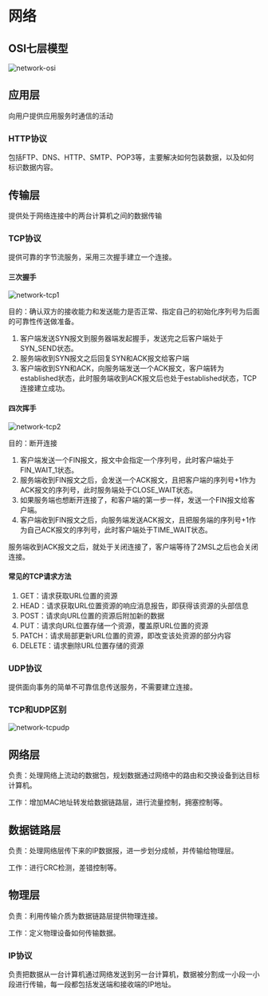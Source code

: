 # 网络

## OSI七层模型

![network-osi](/images/network-osi.png "network-osi")

## 应用层

向用户提供应用服务时通信的活动

### HTTP协议

包括FTP、DNS、HTTP、SMTP、POP3等，主要解决如何包装数据，以及如何标识数据内容。

## 传输层

提供处于网络连接中的两台计算机之间的数据传输

### TCP协议

提供可靠的字节流服务，采用三次握手建立一个连接。

#### 三次握手

![network-tcp1](/images/network-tcp1.png "network-tcp1")

目的：确认双方的接收能力和发送能力是否正常、指定自己的初始化序列号为后面的可靠性传送做准备。

1. 客户端发送SYN报文到服务器端发起握手，发送完之后客户端处于SYN_SEND状态。
2. 服务端收到SYN报文之后回复SYN和ACK报文给客户端
3. 客户端收到SYN和ACK，向服务端发送一个ACK报文，客户端转为established状态，此时服务端收到ACK报文后也处于established状态，TCP连接建立成功。

#### 四次挥手

![network-tcp2](/images/network-tcp2.jpg "network-tcp2")

目的：断开连接

1. 客户端发送一个FIN报文，报文中会指定一个序列号，此时客户端处于FIN_WAIT_1状态。
2. 服务端收到FIN报文之后，会发送一个ACK报文，且把客户端的序列号+1作为ACK报文的序列号，此时服务端处于CLOSE_WAIT状态。
3. 如果服务端也想断开连接了，和客户端的第一步一样，发送一个FIN报文给客户端。
4. 客户端收到FIN报文之后，向服务端发送ACK报文，且把服务端的序列号+1作为自己ACK报文的序列号，此时客户端处于TIME_WAIT状态。

服务端收到ACK报文之后，就处于关闭连接了，客户端等待了2MSL之后也会关闭连接。

#### 常见的TCP请求方法

1. GET：请求获取URL位置的资源
2. HEAD：请求获取URL位置资源的响应消息报告，即获得该资源的头部信息
3. POST：请求向URL位置的资源后附加新的数据
4. PUT：请求向URL位置存储一个资源，覆盖原URL位置的资源
5. PATCH：请求局部更新URL位置的资源，即改变该处资源的部分内容
6. DELETE：请求删除URL位置存储的资源

### UDP协议

提供面向事务的简单不可靠信息传送服务，不需要建立连接。

### TCP和UDP区别

![network-tcpudp](/images/network-tcpudp.png "network-tcpudp")

## 网络层

负责：处理网络上流动的数据包，规划数据通过网络中的路由和交换设备到达目标计算机。

工作：增加MAC地址转发给数据链路层，进行流量控制，拥塞控制等。

## 数据链路层

负责：处理网络层传下来的IP数据报，进一步划分成帧，并传输给物理层。

工作：进行CRC检测，差错控制等。

## 物理层

负责：利用传输介质为数据链路层提供物理连接。

工作：定义物理设备如何传输数据。

### IP协议

负责把数据从一台计算机通过网络发送到另一台计算机，数据被分割成一小段一小段进行传输，每一段都包括发送端和接收端的IP地址。
